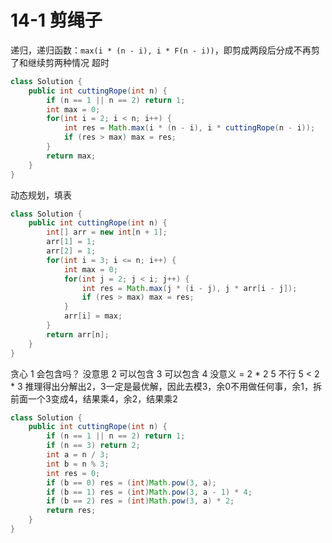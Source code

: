 # 14-1 剪绳子

递归，递归函数：`max(i * (n - i), i * F(n - i))`，即剪成两段后分成不再剪了和继续剪两种情况
超时

```java
class Solution {
    public int cuttingRope(int n) {
        if (n == 1 || n == 2) return 1;
        int max = 0;
        for(int i = 2; i < n; i++) {
            int res = Math.max(i * (n - i), i * cuttingRope(n - i));
            if (res > max) max = res;
        }
        return max;
    }
}
```

动态规划，填表

```java
class Solution {
    public int cuttingRope(int n) {
        int[] arr = new int[n + 1];
        arr[1] = 1;
        arr[2] = 1;
        for(int i = 3; i <= n; i++) {
            int max = 0;
            for(int j = 2; j < i; j++) {
                int res = Math.max(j * (i - j), j * arr[i - j]);
                if (res > max) max = res;
            }
            arr[i] = max;
        }
        return arr[n];
    }
}
```

贪心
1 会包含吗？ 没意思
2 可以包含
3 可以包含
4 没意义 = 2 * 2
5 不行 5 < 2 * 3
推理得出分解出2，3一定是最优解，因此去模3，余0不用做任何事，余1，拆前面一个3变成4，结果乘4，余2，结果乘2

```java
class Solution {
    public int cuttingRope(int n) {
        if (n == 1 || n == 2) return 1;
        if (n == 3) return 2;
        int a = n / 3;
        int b = n % 3;
        int res = 0;
        if (b == 0) res = (int)Math.pow(3, a);
        if (b == 1) res = (int)Math.pow(3, a - 1) * 4;
        if (b == 2) res = (int)Math.pow(3, a) * 2;
        return res;
    }
}
```
